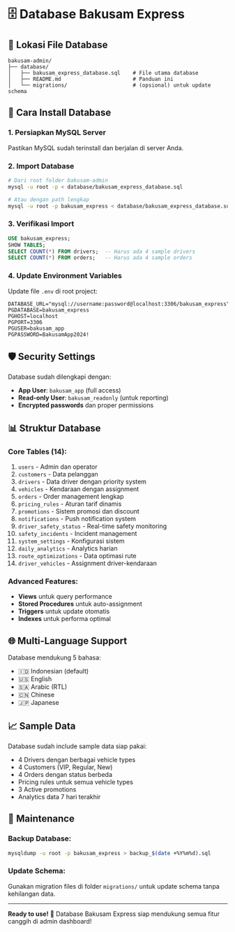 # 🗄️ Database Bakusam Express

## 📍 Lokasi File Database
```
bakusam-admin/
├── database/
│   ├── bakusam_express_database.sql    # File utama database
│   ├── README.md                       # Panduan ini
│   └── migrations/                     # (opsional) untuk update schema
```

## 🚀 Cara Install Database

### 1. **Persiapkan MySQL Server**
Pastikan MySQL sudah terinstall dan berjalan di server Anda.

### 2. **Import Database**
```bash
# Dari root folder bakusam-admin
mysql -u root -p < database/bakusam_express_database.sql

# Atau dengan path lengkap
mysql -u root -p bakusam_express < database/bakusam_express_database.sql
```

### 3. **Verifikasi Import**
```sql
USE bakusam_express;
SHOW TABLES;
SELECT COUNT(*) FROM drivers;  -- Harus ada 4 sample drivers
SELECT COUNT(*) FROM orders;   -- Harus ada 4 sample orders
```

### 4. **Update Environment Variables**
Update file `.env` di root project:
```env
DATABASE_URL="mysql://username:password@localhost:3306/bakusam_express"
PGDATABASE=bakusam_express
PGHOST=localhost
PGPORT=3306
PGUSER=bakusam_app
PGPASSWORD=BakusamApp2024!
```

## 🛡️ Security Settings

Database sudah dilengkapi dengan:
- **App User**: `bakusam_app` (full access)
- **Read-only User**: `bakusam_readonly` (untuk reporting)
- **Encrypted passwords** dan proper permissions

## 📊 Struktur Database

### Core Tables (14):
1. `users` - Admin dan operator
2. `customers` - Data pelanggan
3. `drivers` - Data driver dengan priority system
4. `vehicles` - Kendaraan dengan assignment
5. `orders` - Order management lengkap
6. `pricing_rules` - Aturan tarif dinamis
7. `promotions` - Sistem promosi dan discount
8. `notifications` - Push notification system
9. `driver_safety_status` - Real-time safety monitoring
10. `safety_incidents` - Incident management
11. `system_settings` - Konfigurasi sistem
12. `daily_analytics` - Analytics harian
13. `route_optimizations` - Data optimasi rute
14. `driver_vehicles` - Assignment driver-kendaraan

### Advanced Features:
- **Views** untuk query performance
- **Stored Procedures** untuk auto-assignment
- **Triggers** untuk update otomatis
- **Indexes** untuk performa optimal

## 🌐 Multi-Language Support

Database mendukung 5 bahasa:
- 🇮🇩 Indonesian (default)
- 🇺🇸 English  
- 🇸🇦 Arabic (RTL)
- 🇨🇳 Chinese
- 🇯🇵 Japanese

## 📈 Sample Data

Database sudah include sample data siap pakai:
- 4 Drivers dengan berbagai vehicle types
- 4 Customers (VIP, Regular, New)
- 4 Orders dengan status berbeda
- Pricing rules untuk semua vehicle types
- 3 Active promotions
- Analytics data 7 hari terakhir

## 🔧 Maintenance

### Backup Database:
```bash
mysqldump -u root -p bakusam_express > backup_$(date +%Y%m%d).sql
```

### Update Schema:
Gunakan migration files di folder `migrations/` untuk update schema tanpa kehilangan data.

---

**Ready to use!** 🚀 Database Bakusam Express siap mendukung semua fitur canggih di admin dashboard!